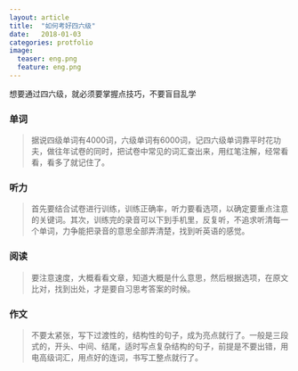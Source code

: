 ```yaml
---
layout: article
title:  "如何考好四六级"
date:   2018-01-03
categories: protfolio
image:
  teaser: eng.png
  feature: eng.png
---
```

想要通过四六级，就必须要掌握点技巧，不要盲目乱学

### 单词
> 据说四级单词有4000词，六级单词有6000词，记四六级单词靠平时花功夫，做往年试卷的同时，把试卷中常见的词汇查出来，用红笔注解，经常看看，看多了就记住了。
 
### 听力
>首先要结合试卷进行训练，训练正确率，听力要看选项，以确定要重点注意的关键词。其次，训练完的录音可以下到手机里，反复听，不追求听清每一个单词，力争能把录音的意思全部弄清楚，找到听英语的感觉。

### 阅读
>要注意速度，大概看看文章，知道大概是什么意思，然后根据选项，在原文比对，找到出处，才是要自习思考答案的时候。

### 作文
>不要太紧张，写下过渡性的，结构性的句子，成为亮点就行了。一般是三段式的，开头、中间、结尾，适时写点复杂结构的句子，前提是不要出错，用电高级词汇，用点好的连词，书写工整点就行了。